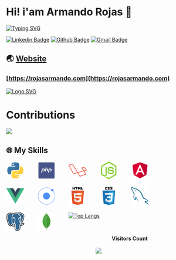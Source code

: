 # Hi! i'am Armando Rojas 👋

[![Typing SVG](https://readme-typing-svg.herokuapp.com?font=Fira+Code&pause=1000&random=false&width=435&lines=I'm+Systems+Engineer+and...;+Full+Stack+Developer)](https://git.io/typing-svg)


[![Linkedin Badge](https://img.shields.io/badge/-rojasarmando-blue?style=flat-square&logo=Linkedin&logoColor=white&link=https://www.linkedin.com/in/rojasarmando/)](https://www.linkedin.com/in/rojasarmando/)
[![Github Badge](https://img.shields.io/badge/-rojasarmando-black?style=flat-square&logo=Github&logoColor=white&link=https://github.com/rojasarmando/rojasarmando)](https://github.com/rojasarmando/rojasarmando)
[![Gmail Badge](https://img.shields.io/badge/-armando.develop-c14438?style=flat-square&logo=Gmail&logoColor=white&link=mailto:armando.develop@gmail.com)](mailto:armando.develop@gmail.com)

## 🌏 [Website](https://rojasarmando.com)

###  [https://rojasarmando.com](https://rojasarmando.com)




[![Logo SVG](https://i.ibb.co/W2HpB90/AR.gif)](https://rojasarmando.com)


# Contributions

<p  >
    <a href="https://gitstats.me/rojasarmando" target="_blank">
        <img src="https://github-readme-stats.vercel.app/api?username=rojasarmando&hide=contribs,issues&theme=dark&count_private=true&include_all_commits=true&show_icons=true">
    </a>
</p>


## 🌐 My Skills



<img align="left" alt="python" width="50px" src="https://raw.githubusercontent.com/rojasarmando/portafolio/master/src/assets/img/skills/python.svg"  style="margin-right: 35px;margin-bottom:20px"  />

<img align="left" alt="PHP" width="50px" src="https://raw.githubusercontent.com/rojasarmando/portafolio/master/src/assets/img/skills/php.svg" style="margin-right: 35px;margin-bottom:20px"  />

<img align="left" alt="Laravel" width="50px" src="https://raw.githubusercontent.com/rojasarmando/portafolio/master/src/assets/img/skills/laravel.svg" style="margin-right: 35px; margin-bottom:20px" 
 />

<img align="left" alt="nodejs" width="50px" src="https://raw.githubusercontent.com/rojasarmando/portafolio/master/src/assets/img/skills/nodejs.svg" style="margin-right: 35px;margin-bottom:20px"  />

<img align="left" alt="angular" width="50px" src="https://raw.githubusercontent.com/rojasarmando/portafolio/master/src/assets/img/skills/angular.svg" style="margin-right: 35px;margin-bottom:20px" 
 />

<img align="left" alt="vue" width="50px" src="https://raw.githubusercontent.com/rojasarmando/portafolio/master/src/assets/img/skills/vue.svg" style="margin-right: 35px;margin-bottom:20px"  />

<img align="left" alt="ionic" width="50px" src="https://raw.githubusercontent.com/rojasarmando/portafolio/master/src/assets/img/skills/ionic.svg" style="margin-right: 35px;margin-bottom:20px"  />

<img align="left" alt="html5" width="50px" src="https://raw.githubusercontent.com/rojasarmando/portafolio/master/src/assets/img/skills/html.svg" style="margin-right: 35px;margin-bottom:20px"   />

<img align="left" alt="css" width="50px" src="https://raw.githubusercontent.com/rojasarmando/portafolio/master/src/assets/img/skills/css.svg" style="margin-right: 35px;margin-bottom:20px" />

<img align="left" alt="mysql" width="50px" src="https://raw.githubusercontent.com/rojasarmando/portafolio/master/src/assets/img/skills/mysql.svg" style="margin-right: 35px;margin-bottom:20px" />

<img align="left" alt="postgresql" width="50px" src="https://raw.githubusercontent.com/rojasarmando/portafolio/master/src/assets/img/skills/postgresql.svg" style="margin-right: 35px;margin-bottom:20px" />

<img align="left" alt="mongodb" width="50px" src="https://raw.githubusercontent.com/rojasarmando/portafolio/master/src/assets/img/skills/mongodb.svg" style="margin-right: 35px;margin-bottom:20px" 
 />

 <br /><br /><br />

[![Top Langs](https://github-readme-stats.vercel.app/api/top-langs/?username=rojasarmando&count_private=true&theme=dark&layout=compact&langs_count=100&hide=hack,makefile,shell,batchfile,xslt,tsql,scss,css,html,coffeescript)](https://github.com/rojasarmando)



<div align="center">
  <br />
  <p align="centre"><b>Visitors Count</b></p>
  <p align="center">
    <img
      align="center"
      src="https://profile-counter.glitch.me/{rojasarmando}/count.svg"
    />
  </p>
  <br />
</div>

